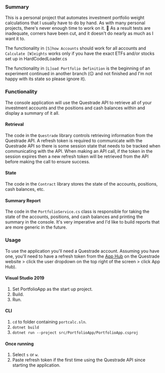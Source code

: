 ### Summary
This is a personal project that automates investment portfolio weight calculations that I usually have to do by hand. As with many personal projects, there's never enough time to work on it. 🙂 As a result tests are inadequate, corners have been cut, and it doesn't do nearly as much as I want it to.

The functionality in `[S]how Accounts` should work for all accounts and `Calculate [W]eights` works only if you have the exact ETFs and/or stocks set up in HardCodedLoader.cs

The functionality in `[L]oad Portfolio Definition` is the beginning of an experiment continued in another branch (😐 and not finished and I'm not happy with its state so please ignore it).

### Functionality
The console application will use the Questrade API to retrieve all of your investment accounts and the positions and cash balances within and display a summary of it all.

#### Retrieval
The code in the `Questrade` library controls retrieving information from the Questrade API. A refresh token is required to communicate with the Questrade API so there is some session state that needs to be tracked when communicating with the API. When making an API call, if the token in the session expires then a new refresh token will be retrieved from the API before making the call to ensure success.

#### State
The code in the `Contract` library stores the state of the accounts, positions, cash balances, etc.

#### Summary Report
The code in the `PortfolioService.cs` class is responsible for taking the state of the accounts, positions, and cash balances and printing the summary in the console. It's very imperative and I'd like to build reports that are more generic in the future.

### Usage
To use the application you'll need a Questrade account. Assuming you have one, you'll need to have a refresh token from the [App Hub](https://apphub.questrade.com/UI/UserApps.aspx)  on the Questrade website > click the user dropdown on the top right of the screen > click App Hub).

#### Visual Studio 2019
1. Set PortfolioApp as the start up project.
2. Build.
3. Run.

#### CLI
1. `cd` to folder containing `portcalc.sln`.
2. `dotnet build`
3. `dotnet run --project src/PortfolioApp/PortfolioApp.csproj`

#### Once running
1. Select `s` or `w`.
2. Paste refresh token if the first time using the Questrade API since starting the application.
